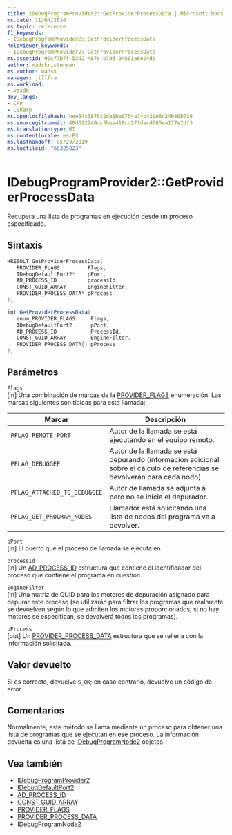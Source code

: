 ```yaml
---
title: IDebugProgramProvider2::GetProviderProcessData | Microsoft Docs
ms.date: 11/04/2016
ms.topic: reference
f1_keywords:
- IDebugProgramProvider2::GetProviderProcessData
helpviewer_keywords:
- IDebugProgramProvider2::GetProviderProcessData
ms.assetid: 90cf7b7f-53d2-487e-b793-94501a6e24dd
author: madskristensen
ms.author: madsk
manager: jillfra
ms.workload:
- vssdk
dev_langs:
- CPP
- CSharp
ms.openlocfilehash: bee54c3876c2de1be0754a74b429e6d24b80b738
ms.sourcegitcommit: 40d612240dc5bea418cd27fdacdf85ea177e2df3
ms.translationtype: MT
ms.contentlocale: es-ES
ms.lasthandoff: 05/29/2019
ms.locfileid: "66325023"
---
```

# <a name="idebugprogramprovider2getproviderprocessdata"></a>IDebugProgramProvider2::GetProviderProcessData
Recupera una lista de programas en ejecución desde un proceso especificado.

## <a name="syntax"></a>Sintaxis

```cpp
HRESULT GetProviderProcessData(
   PROVIDER_FLAGS         Flags,
   IDebugDefaultPort2*    pPort,
   AD_PROCESS_ID          processId,
   CONST_GUID_ARRAY       EngineFilter,
   PROVIDER_PROCESS_DATA* pProcess
);
```

```csharp
int GetProviderProcessData(
   enum_PROVIDER_FLAGS     Flags,
   IDebugDefaultPort2      pPort,
   AD_PROCESS_ID           ProcessId,
   CONST_GUID_ARRAY        EngineFilter,
   PROVIDER_PROCESS_DATA[] pProcess
);
```

## <a name="parameters"></a>Parámetros
`Flags`\
[in] Una combinación de marcas de la [PROVIDER_FLAGS](../../../extensibility/debugger/reference/provider-flags.md) enumeración. Las marcas siguientes son típicas para esta llamada:

|Marcar|Descripción|
|----------|-----------------|
|`PFLAG_REMOTE_PORT`|Autor de la llamada se está ejecutando en el equipo remoto.|
|`PFLAG_DEBUGGEE`|Autor de la llamada se está depurando (información adicional sobre el cálculo de referencias se devolverán para cada nodo).|
|`PFLAG_ATTACHED_TO_DEBUGGEE`|Autor de llamada se adjunta a pero no se inicia el depurador.|
|`PFLAG_GET_PROGRAM_NODES`|Llamador está solicitando una lista de nodos del programa va a devolver.|

`pPort`\
[in] El puerto que el proceso de llamada se ejecuta en.

`processId`\
[in] Un [AD_PROCESS_ID](../../../extensibility/debugger/reference/ad-process-id.md) estructura que contiene el identificador del proceso que contiene el programa en cuestión.

`EngineFilter`\
[in] Una matriz de GUID para los motores de depuración asignado para depurar este proceso (se utilizarán para filtrar los programas que realmente se devuelven según lo que admiten los motores proporcionados; si no hay motores se especifican, se devolverá todos los programas).

`pProcess`\
[out] Un [PROVIDER_PROCESS_DATA](../../../extensibility/debugger/reference/provider-process-data.md) estructura que se rellena con la información solicitada.

## <a name="return-value"></a>Valor devuelto
 Si es correcto, devuelve `S_OK`; en caso contrario, devuelve un código de error.

## <a name="remarks"></a>Comentarios
 Normalmente, este método se llama mediante un proceso para obtener una lista de programas que se ejecutan en ese proceso. La información devuelta es una lista de [IDebugProgramNode2](../../../extensibility/debugger/reference/idebugprogramnode2.md) objetos.

## <a name="see-also"></a>Vea también
- [IDebugProgramProvider2](../../../extensibility/debugger/reference/idebugprogramprovider2.md)
- [IDebugDefaultPort2](../../../extensibility/debugger/reference/idebugdefaultport2.md)
- [AD_PROCESS_ID](../../../extensibility/debugger/reference/ad-process-id.md)
- [CONST_GUID_ARRAY](../../../extensibility/debugger/reference/const-guid-array.md)
- [PROVIDER_FLAGS](../../../extensibility/debugger/reference/provider-flags.md)
- [PROVIDER_PROCESS_DATA](../../../extensibility/debugger/reference/provider-process-data.md)
- [IDebugProgramNode2](../../../extensibility/debugger/reference/idebugprogramnode2.md)